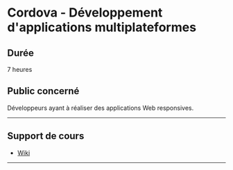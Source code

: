 # Cordova - Développement d'applications multiplateformes

## Durée

7 heures

## Public concerné

Développeurs ayant à réaliser des applications Web responsives.

___

## Support de cours

* [Wiki](https://github.com/seeren-training/Cordova/wiki)

___